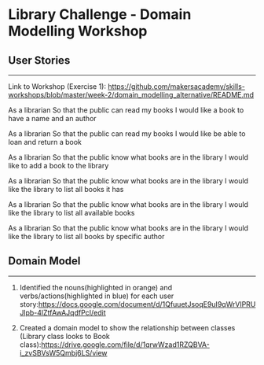 # Library Challenge - Domain Modelling Workshop #

## User Stories ##
-------------------
Link to Workshop (Exercise 1): https://github.com/makersacademy/skills-workshops/blob/master/week-2/domain_modelling_alternative/README.md

As a librarian
So that the public can read my books
I would like a book to have a name and an author

As a librarian
So that the public can read my books
I would like be able to loan and return a book

As a librarian
So that the public know what books are in the library
I would like to add a book to the library

As a librarian
So that the public know what books are in the library
I would like the library to list all books it has

As a librarian
So that the public know what books are in the library
I would like the library to list all available books

As a librarian
So that the public know what books are in the library
I would like the library to list all books by specific author

## Domain Model ##
-------------------
1. Identified the nouns(highlighted in orange) and verbs/actions(highlighted in blue)
   for each user story:https://docs.google.com/document/d/1QfuuetJsoqE9uI9qWrVIPRUJlpb-4lZtfAwAJqdfPcI/edit

2. Created a domain model to show the relationship between classes
   (Library class looks to Book class):https://drive.google.com/file/d/1qrwWzad1RZQBVA-i_zvSBVsW5Qmbj6LS/view
